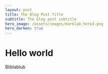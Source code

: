 ```yaml
---
layout: post
title: The Blog Post Title
subtitle: The blog post subtitle
hero_image: /assets/images/marklab_hero3.png
hero_darken: true
---
```


# Hello world
Bliblablub